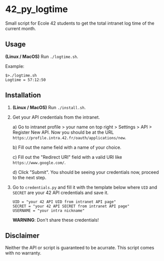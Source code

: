 
# 42_py_logtime

Small script for Ecole 42 students to get the total intranet log time of the current month.

## Usage

**(Linux / MacOS)** Run `./logtime.sh`.

Example:

```
$>./logtime.sh 
Logtime = 57:12:50
```

## Installation
1) **(Linux / MacOS)** Run `./install.sh`.

2) Get your API credentials from the intranet.

	a) Go to intranet profile > your name on top right > Settings > API > Register New API. Now you should be at the URL `https://profile.intra.42.fr/oauth/applications/new`.
	
	b) Fill out the name field with a name of your choice.
	
	c) Fill out the "Redirect URI" field with a valid URI like `https://www.google.com/`.
	
	d) Click "Submit". You should be seeing your credentials now, proceed to the next step.

3) Go to `credentials.py` and fill it with the template below where `UID` and `SECRET` are your 42 API credentials and save it.
	```
	UID = "your 42 API UID from intranet API page"
	SECRET = "your 42 API SECRET from intranet API page"
	USERNAME = "your intra nickname"
	```
	**WARNING**: Don't share these credentials!

## Disclaimer

Neither the API or script is guaranteed to be acurrate. This script comes with no warranty.
